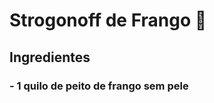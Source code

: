 # Strogonoff de Frango :chicken:

##  Ingredientes

###  -  1 quilo de peito de frango sem pele







